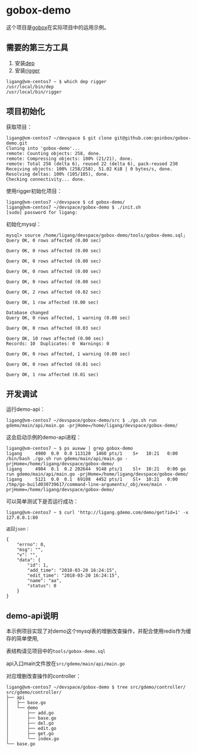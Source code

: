 # gobox-demo

这个项目是[gobox](https://github.com/goinbox)在实际项目中的运用示例。

## 需要的第三方工具

1. 安装[dep](https://golang.github.io/dep/)
1. 安装[rigger](https://github.com/ligang1109/rigger)

```
ligang@vm-centos7 ~ $ which dep rigger
/usr/local/bin/dep
/usr/local/bin/rigger
```

## 项目初始化

获取项目：

```
ligang@vm-centos7 ~/devspace $ git clone git@github.com:goinbox/gobox-demo.git
Cloning into 'gobox-demo'...
remote: Counting objects: 258, done.
remote: Compressing objects: 100% (21/21), done.
remote: Total 258 (delta 6), reused 22 (delta 6), pack-reused 230
Receiving objects: 100% (258/258), 51.02 KiB | 0 bytes/s, done.
Resolving deltas: 100% (105/105), done.
Checking connectivity... done.
```

使用rigger初始化项目：

```
ligang@vm-centos7 ~/devspace $ cd gobox-demo/
ligang@vm-centos7 ~/devspace/gobox-demo $ ./init.sh 
[sudo] password for ligang:
```

初始化mysql：

```
mysql> source /home/ligang/devspace/gobox-demo/tools/gobox-demo.sql;
Query OK, 0 rows affected (0.00 sec)

Query OK, 0 rows affected (0.00 sec)

Query OK, 0 rows affected (0.00 sec)

Query OK, 0 rows affected (0.00 sec)

Query OK, 0 rows affected (0.00 sec)

Query OK, 2 rows affected (0.02 sec)

Query OK, 1 row affected (0.00 sec)

Database changed
Query OK, 0 rows affected, 1 warning (0.00 sec)

Query OK, 0 rows affected (0.03 sec)

Query OK, 10 rows affected (0.00 sec)
Records: 10  Duplicates: 0  Warnings: 0

Query OK, 0 rows affected, 1 warning (0.00 sec)

Query OK, 0 rows affected (0.01 sec)

Query OK, 1 row affected (0.01 sec)
```

## 开发调试

运行demo-api：

```
ligang@vm-centos7 ~/devspace/gobox-demo/src $ ./go.sh run gdemo/main/api/main.go -prjHome=/home/ligang/devspace/gobox-demo/
```

这会启动示例的demo-api进程：

```
ligang@vm-centos7 ~ $ ps auxww | grep gobox-demo
ligang     4980  0.0  0.0 113120  1460 pts/1    S+   10:21   0:00 /bin/bash ./go.sh run gdemo/main/api/main.go -prjHome=/home/ligang/devspace/gobox-demo/
ligang     4984  0.1  0.2 202644  9148 pts/1    Sl+  10:21   0:00 go run gdemo/main/api/main.go -prjHome=/home/ligang/devspace/gobox-demo/
ligang     5121  0.0  0.1  69108  4452 pts/1    Sl+  10:21   0:00 /tmp/go-build030739617/command-line-arguments/_obj/exe/main -prjHome=/home/ligang/devspace/gobox-demo/
```

可以简单测试下是否运行成功：

```
ligang@vm-centos7 ~ $ curl 'http://ligang.gdemo.com/demo/get?id=1' -x 127.0.0.1:80

返回json：

{
    "errno": 0, 
    "msg": "", 
    "v": "", 
    "data": {
        "id": 1, 
        "add_time": "2018-03-20 16:24:15", 
        "edit_time": "2018-03-20 16:24:15", 
        "name": "aa", 
        "status": 0
    }
}
```

## demo-api说明

本示例项目实现了对demo这个mysql表的增删改查操作，并配合使用redis作为缓存的简单使用, 

表结构请见项目中的`tools/gobox-demo.sql`

api入口main文件放在`src/gdemo/main/api/main.go`

对应增删改查操作的controller：

```
ligang@vm-centos7 ~/devspace/gobox-demo $ tree src/gdemo/controller/
src/gdemo/controller/
├── api
│   ├── base.go
│   └── demo
│       ├── add.go
│       ├── base.go
│       ├── del.go
│       ├── edit.go
│       ├── get.go
│       └── index.go
└── base.go
```

